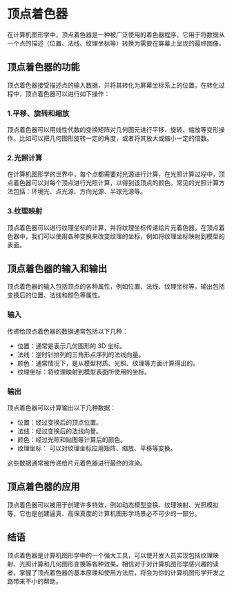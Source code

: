 # 顶点着色器

在计算机图形学中，顶点着色器是一种被广泛使用的着色器程序，它用于将数据从一个点的描述（位置、法线、纹理坐标等）转换为需要在屏幕上呈现的最终图像。

## 顶点着色器的功能

顶点着色器接受描述点的输入数据，并将其转化为屏幕坐标系上的位置。在转化过程中，顶点着色器可以进行如下操作：

### 1.平移、旋转和缩放

顶点着色器可以用线性代数的变换矩阵对几何图元进行平移、旋转、缩放等变形操作。比如可以把几何图形旋转一定的角度，或者将其放大或缩小一定的倍数。

### 2.光照计算

在计算机图形学的世界中，每个点都需要对光源进行计算，在光照计算过程中，顶点着色器可以对每个顶点进行光照计算，以得到该顶点的颜色。常见的光照计算方法包括：环境光、点光源、方向光源、半球光源等。

### 3.纹理映射

顶点着色器可以进行纹理坐标的计算，并将纹理坐标传递给片元着色器。在顶点着色器中，我们可以使用各种变换来改变纹理的坐标，例如将纹理坐标映射到模型的表面。

## 顶点着色器的输入和输出

顶点着色器的输入包括顶点的各种属性，例如位置、法线、纹理坐标等，输出包括变换后的位置、法线和颜色等属性。

### 输入

传递给顶点着色器的数据通常包括以下几种：

- 位置：通常是表示几何图形的 3D 坐标。
- 法线：逆时针排列的三角形点序列的法线向量。
- 颜色：通常情况下，是从模型材质、光照、纹理等方面计算得出的。
- 纹理坐标：将纹理映射到模型表面所使用的坐标。

### 输出

顶点着色器可以计算输出以下几种数据：

- 位置：经过变换后的顶点位置。
- 法线：经过变换后的法线向量。
- 颜色：经过光照和贴图等计算后的颜色。
- 纹理坐标： 可以对纹理坐标应用矩阵、缩放、平移等变换。

这些数据通常被传递给片元着色器进行最终的渲染。

## 顶点着色器的应用

顶点着色器可以被用于创建许多特效，例如动态模型变换、纹理映射、光照模拟等，它也是创建逼真、高保真度的计算机图形学场景必不可少的一部分。

## 结语

顶点着色器是计算机图形学中的一个强大工具，可以使开发人员实现包括纹理映射、光照计算和几何图形变换等各种效果。相信对于对计算机图形学感兴趣的读者，掌握了顶点着色器的基本原理和使用方法后，将会为你的计算机图形学开发之路带来不小的帮助。